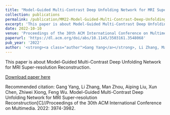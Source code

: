 ```yaml
---
title: "Model-Guided Multi-Contrast Deep Unfolding Network for MRI Super-resolution Reconstruction"
collection: publications
permalink: /publication/MM22-Model-Guided-Multi-Contrast-Deep-Unfolding-Network-for-MRI-Super-resolution-Reconstruction
excerpt: 'This paper is about Model-Guided Multi-Contrast Deep Unfolding Network for MRI Super-resolution Reconstruction.'
date: 2022-10-10
venue: 'Proceedings of the 30th ACM International Conference on Multimedia'
paperurl: 'https://dl.acm.org/doi/abs/10.1145/3503161.3548068'
pub_year: '2022'
author: '<strong><a class="author">Gang Yang</a></strong>, Li Zhang, Man Zhou, Aiping Liu, Xun Chen, Zhiwei Xiong, Feng Wu' 
---
```

This paper is about Model-Guided Multi-Contrast Deep Unfolding Network for MRI Super-resolution Reconstruction.

[Download paper here](https://dl.acm.org/doi/abs/10.1145/3503161.3548068)

Recommended citation: Gang Yang, Li Zhang, Man Zhou, Aiping Liu, Xun Chen, Zhiwei Xiong, Feng Wu. Model-Guided Multi-Contrast Deep Unfolding Network for MRI Super-resolution Reconstruction[C]//Proceedings of the 30th ACM International Conference on Multimedia. 2022: 3974-3982.
